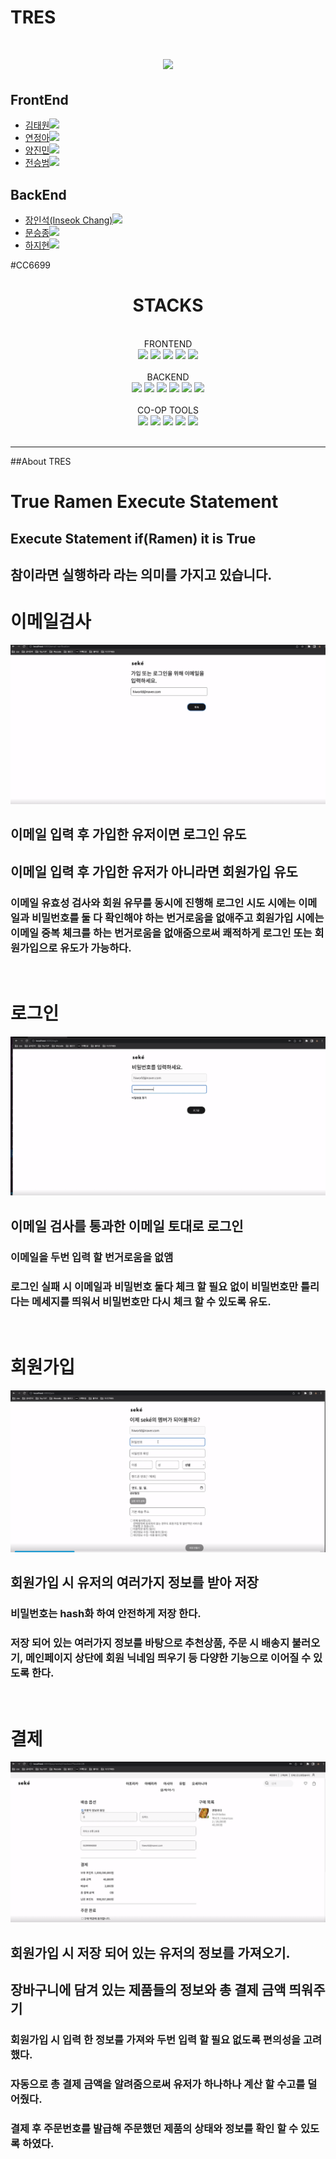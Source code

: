 <h1>TRES<h1>

<div align="center">
<img src= "https://github.com/wecode-bootcamp-korea/45-1st-TRES-backend/assets/126100135/d2883bf1-c1c5-4ca4-9d9b-6f62eb38e6fc">
</div>

## FrontEnd

- <a href="YOUR_LINK_HERE">김태원<img src="https://img.shields.io/badge/GitHub-181717?style=flat-square&logo=GitHub&logoColor=white&link=https://github.com/hongyeollee"/></a>
- <a href="YOUR_LINK_HERE">연정아<img src="https://img.shields.io/badge/GitHub-181717?style=flat-square&logo=GitHub&logoColor=white&link=https://github.com/hongyeollee"/></a>
- <a href="YOUR_LINK_HERE">양진민<img src="https://img.shields.io/badge/GitHub-181717?style=flat-square&logo=GitHub&logoColor=white&link=https://github.com/hongyeollee"/></a>
- <a href="YOUR_LINK_HERE">전승범<img src="https://img.shields.io/badge/GitHub-181717?style=flat-square&logo=GitHub&logoColor=white&link=https://github.com/hongyeollee"/></a>

## BackEnd

- <a href="https://github.com/innichang">장인석(Inseok Chang)<img src="https://img.shields.io/badge/github-181717?style=for-the-badge&logo=github&logoColor=white"></a>
- <a href="https://github.com/msj102525">문승종<img src="https://img.shields.io/badge/github-181717?style=for-the-badge&logo=github&logoColor=white"></a>
- <a href="https://github.com/haaazzi">하지현<img src="https://img.shields.io/badge/github-181717?style=for-the-badge&logo=github&logoColor=white"></a>

#CC6699

<div align="center"><h1>STACKS</h1></div>
  </br>
<div align="center">FRONTEND</div>
  <div align="center">
  <img src="https://img.shields.io/badge/html5-E34F26?style=for-the-badge&logo=html5&logoColor=white">
    <img src="https://img.shields.io/badge/css-1572B6?style=for-the-badge&logo=css3&logoColor=white">
    <img src="https://img.shields.io/badge/react-61DAFB?style=for-the-badge&logo=react&logoColor=black">
    <img src="https://img.shields.io/badge/javascript-F7DF1E?style=for-the-badge&logo=javascript&logoColor=black">
      <img src="https://img.shields.io/badge/sass-CC6699?style=for-the-badge&logo=sass&logoColor=red">

  </div>
</br>
<div align="center">BACKEND</div>
<div align="center">
  <img src="https://img.shields.io/badge/node.js-339933?style=for-the-badge&logo=Node.js&logoColor=white">
  <img src="https://img.shields.io/badge/javascript-F7DF1E?style=for-the-badge&logo=javascript&logoColor=black"> 
  <img src="https://img.shields.io/badge/express-000000?style=for-the-badge&logo=express&logoColor=white">
  <img src="https://img.shields.io/badge/mysql-4479A1?style=for-the-badge&logo=mysql&logoColor=white">
  <img src="https://img.shields.io/badge/npm-CB3837?style=for-the-badge&logo=npm&logoColor=white">
  <img src="https://img.shields.io/badge/TypeORM-262627?style=for-the-badge&logo=TypeORM&logoColor=white">
</div>
</br>
<div align="center">CO-OP TOOLS</div>
<div align="center">  
  <img src="https://img.shields.io/badge/github-181717?style=for-the-badge&logo=github&logoColor=white">
  <img src="https://img.shields.io/badge/git-F05032?style=for-the-badge&logo=git&logoColor=white">
  <img src="https://img.shields.io/badge/Slack-4A154B?style=for-the-badge&logo=Slack&logoColor=white">
  <img src="https://img.shields.io/badge/Trello-0052CC?style=for-the-badge&logo=Trello&logoColor=white">
  <img src="https://img.shields.io/badge/Notion-000000?style=for-the-badge&logo=Notion&logoColor=white">
</div>
</br>

---

##About TRES

<div>
  <h1>True Ramen Execute Statement</h1>
  <h2>Execute Statement if(Ramen) it is True</h2>
  <h2>참이라면 실행하라 라는 의미를 가지고 있습니다.</h2>
</div>

<div>

</div claas = "email-check">
  <h1>이메일검사</h1>
  <img src = "./img/email-check.png">
  <h2>이메일 입력 후 가입한 유저이면 로그인 유도</h2>
  <h2>이메일 입력 후 가입한 유저가 아니라면 회원가입 유도</h2>
  <h3>이메일 유효성 검사와 회원 유무를 동시에 진행해 로그인 시도 시에는 이메일과 비밀번호를 둘 다 확인해야 하는 번거로움을 없애주고 회원가입 시에는 이메일 중복 체크를 하는 번거로움을 없애줌으로써 쾌적하게 로그인 또는 회원가입으로 유도가 가능하다.</h3>
<div>

<br>

</div claas = "login">
  <h1>로그인</h1>
  <img src = "./img/login.png">
  <h2>이메일 검사를 통과한 이메일 토대로 로그인</h2>
  <h3>이메일을 두번 입력 할 번거로움을 없앰</h3>
  <h3>로그인 실패 시 이메일과 비밀번호 둘다 체크 할 필요 없이 비밀번호만 틀리다는 메세지를 띄워서 비밀번호만 다시 체크 할 수 있도록 유도.</h3>
<div>

<br>

</div claas = "signup">
  <h1>회원가입</h1>
  <img src = "./img/signup.png">
  <h2>회원가입 시 유저의 여러가지 정보를 받아 저장</h2>
  <h3>비밀번호는 hash화 하여 안전하게 저장 한다.</h3>
  <h3>저장 되어 있는 여러가지 정보를 바탕으로 추천상품, 주문 시 배송지 불러오기, 메인페이지 상단에 회원 닉네임 띄우기 등 다양한 기능으로 이어질 수 있도록 한다.</h3>
<div>

<br>

</div claas = "payment">
  <h1>결제</h1>
  <img src = "./img/payment.png">
  <h2>회원가입 시 저장 되어 있는 유저의 정보를 가져오기.</h2>
  <h2>장바구니에 담겨 있는 제품들의 정보와 총 결제 금액 띄워주기</h2>
  <h3>회원가입 시 입력 한 정보를 가져와 두번 입력 할 필요 없도록 편의성을 고려했다.</h3>
  <h3>자동으로 총 결제 금액을 알려줌으로써 유저가 하나하나 계산 할 수고를 덜어줬다.</h3>
  <h3>결제 후 주문번호를 발급해 주문했던 제품의 상태와 정보를 확인 할 수 있도록 하였다.</h3>
<div>

